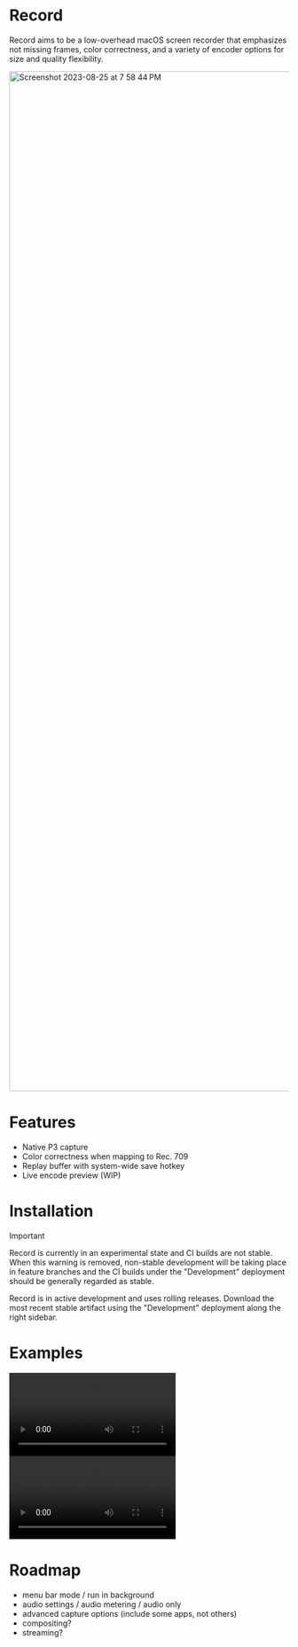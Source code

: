 # Record
Record aims to be a low-overhead macOS screen recorder that emphasizes not missing frames, color correctness, and a variety of encoder options for size and quality flexibility.

<img width="1840" alt="Screenshot 2023-08-25 at 7 58 44 PM" src="https://github.com/jcm93/Record/assets/6864788/7e683799-7ff9-4d31-8393-86c4ffa53f07">

# Features
* Native P3 capture
* Color correctness when mapping to Rec. 709
* Replay buffer with system-wide save hotkey
* Live encode preview (WIP)

# Installation
> [!IMPORTANT]
> Record is currently in an experimental state and CI builds are not stable. When this warning is removed, non-stable development will be taking place in feature branches and the CI builds under the "Development" deployment should be generally regarded as stable.

Record is in active development and uses rolling releases. Download the most recent stable artifact using the "Development" deployment along the right sidebar.

# Examples
<video src="https://github.com/jcm93/Record/assets/6864788/e64d21a9-abe6-4a09-890e-0193c772f5c3" controls="controls" style="max-width: 730px;">
</video>
<video src="https://github.com/jcm93/Record/assets/6864788/53d590c5-e4da-45e7-adf2-8b54d585175b" controls="controls" style="max-width: 730px;"></video>

# Roadmap
* menu bar mode / run in background
* audio settings / audio metering / audio only
* advanced capture options (include some apps, not others)
* compositing?
* streaming?


